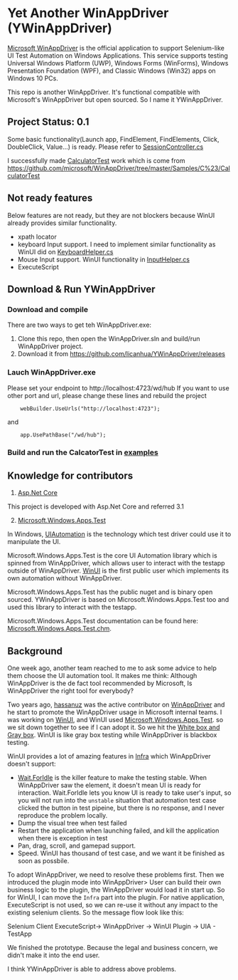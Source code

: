 # Yet Another WinAppDriver (YWinAppDriver)

[Microsoft WinAppDriver](https://raw.githubusercontent.com/microsoft/WinAppDriver) is the official application  to support Selenium-like UI Test Automation on Windows Applications. This service supports testing Universal Windows Platform (UWP), Windows Forms (WinForms), Windows Presentation Foundation (WPF), and Classic Windows (Win32) apps on Windows 10 PCs.

This repo is another WinAppDriver. It's functional compatible with Microsoft's WinAppDriver but open sourced. So I name it YWinAppDriver.

## Project Status: 0.1
   Some basic functionality(Launch app, FindElement, FindElements, Click, DoubleClick, Value...) is ready. Please refer to [SessionController.cs](src\WinAppDriver\Controllers\SessionController.cs)

   I successfully made [CalculatorTest](examples\CalculatorTest) work which is come from https://github.com/microsoft/WinAppDriver/tree/master/Samples/C%23/CalculatorTest

## Not ready features
Below features are not ready, but they are not blockers because WinUI already provides similar functionality.
- xpath locator
- keyboard Input support. I need to implement similar functionality as WinUI did on [KeyboardHelper.cs](https://github.com/microsoft/microsoft-ui-xaml/blob/9b264ff73eeea18f6e13abe0b8ad9395b1c0138b/test/testinfra/MUXTestInfra/Common/KeyboardHelper.cs#L109)
- Mouse Input support. WinUI functionality in [InputHelper.cs](https://github.com/microsoft/microsoft-ui-xaml/blob/master/test/testinfra/MUXTestInfra/Common/InputHelper.cs)
- ExecuteScript

## Download & Run YWinAppDriver
### Download and compile 
There are two ways to get teh WinAppDriver.exe:
1. Clone this repo, then open the WinAppDriver.sln and build/run WinAppDriver project.
2. Download it from https://github.com/licanhua/YWinAppDriver/releases

### Lauch WinAppDriver.exe
Please set your endpoint to http://localhost:4723/wd/hub
If you want to use other port and url, please change these lines and rebuild the project

```
    webBuilder.UseUrls("http://localhost:4723");
```
and
```
    app.UsePathBase("/wd/hub");
```

### Build and run the CalcatorTest in [examples](examples)

## Knowledge for contributors
1. [Asp.Net Core](https://docs.microsoft.com/en-us/aspnet/core/web-api/?view=aspnetcore-3.1) 

This project is developed with Asp.Net Core and referred 3.1

2. [Microsoft.Windows.Apps.Test](https://github.com/Microsoft/Microsoft.Windows.Apps.Test)

In Windows, [UIAutomation](https://docs.microsoft.com/en-us/dotnet/framework/ui-automation/ui-automation-overview) is the technology which test driver could use it to manipulate the UI.  

Microsoft.Windows.Apps.Test is the core UI Automation library which is spinned from WinAppDriver, which allows user to interact with the testapp outside of WinAppDriver. [WinUI](https://github.com/microsoft/microsoft-ui-xaml/blob/9b264ff73eeea18f6e13abe0b8ad9395b1c0138b/test/testinfra/) is the first public user which implements its own automation without WinAppDriver.

Microsoft.Windows.Apps.Test has the public nuget and is binary open sourced.
YWinAppDriver is based on Microsoft.Windows.Apps.Test too and used this library to interact with the testapp.

Microsoft.Windows.Apps.Test documentation can be found here: [Microsoft.Windows.Apps.Test.chm](https://github.com/microsoft/Microsoft.Windows.Apps.Test/blob/master/docs/Microsoft.Windows.Apps.Test.chm).

## Background
One week ago, another team reached to me to ask some advice to help them choose the UI automation tool. It makes me think: Although WinAppDriver is the de fact tool recommended by Microsoft, Is WinAppDriver the right tool for everybody?

Two years ago, [hassanuz](https://github.com/hassanuz) was the active contributor on [WinAppDriver](https://github.com/Microsoft/WinAppDriver) and he start to promote the WinAppDriver usage in Microsoft internal teams. I was working on [WinUI](https://github.com/microsoft/microsoft-ui-xaml), and WinUI used [Microsoft.Windows.Apps.Test](https://github.com/Microsoft/Microsoft.Windows.Apps.Test). so we sit down together to see if I can adopt it. So we hit the [White box and Gray box](https://medium.com/reactive-hub/detox-vs-appium-ui-tests-in-react-native-2d07bf1e244f). WinUI is like gray box testing while WinAppDriver is blackbox testing. 

WinUI provides a lot of amazing features in [Infra](https://github.com/microsoft/microsoft-ui-xaml/blob/9b264ff73eeea18f6e13abe0b8ad9395b1c0138b/test/testinfra/MUXTestInfra/Infra/) which WinAppDriver doesn't support:
- [Wait.ForIdle](https://github.com/microsoft/microsoft-ui-xaml/search?p=2&q=Wait%3A%3AForIdle) is the killer feature to make the testing stable. When WinAppDriver saw the element, it doesn't mean UI is ready for interaction. Wait.ForIdle lets you know UI is ready to take user's input, so you will not run into the `unstable` situation that automation test case clicked the button in test pipeine, but there is no response, and I never reproduce the problem locally.
- Dump the visual tree when test failed
- Restart the application when launching failed, and kill the application when there is exception in test
- Pan, drag, scroll, and gamepad support.
- Speed. WinUI has thousand of test case, and we want it be finished as soon as possbile. 

To adopt WinAppDriver, we need to resolve these problems first. Then we introduced the plugin mode into WinAppDriver> User can build their own business logic to the plugin, the WinAppDriver would load it in start up. So for WinUI, I can move the `Infra` part into the plugin. For native application, ExecuteScript is not used, so we can re-use it without any impact to the existing selenium clients. So the message flow look like this:

 Selenium Client ExecuteScript-> WinAppDriver -> WinUI Plugin -> UIA - TestApp

We finished the prototype. Because the legal and business concern, we didn't make it into the end user.

I think YWinAppDriver is able to address above problems.